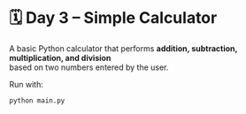 # 🗓️ Day 3 – Simple Calculator

A basic Python calculator that performs **addition, subtraction, multiplication, and division**  
based on two numbers entered by the user.

Run with:
```bash
python main.py

